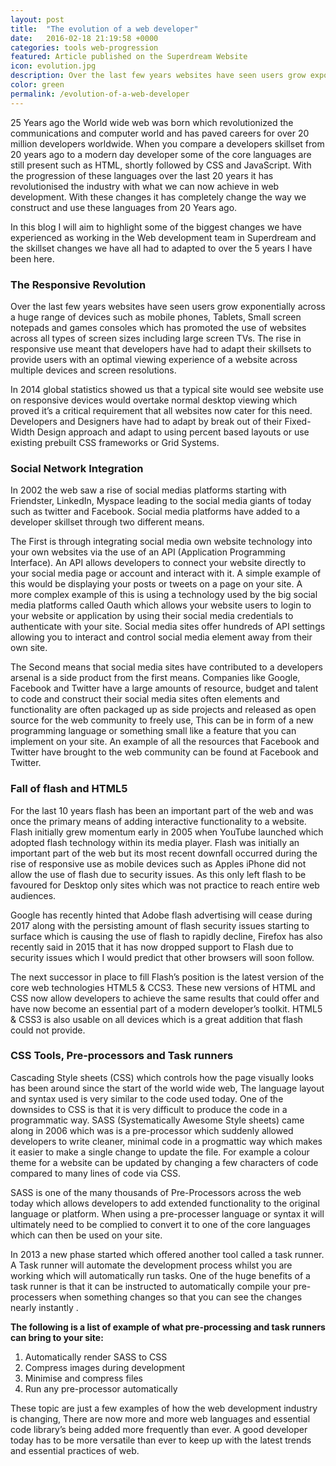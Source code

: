 ```yaml
---
layout: post
title:  "The evolution of a web developer"
date:   2016-02-18 21:19:58 +0000
categories: tools web-progression 
featured: Article published on the Superdream Website
icon: evolution.jpg
description: Over the last few years websites have seen users grow exponentially across a huge range of devices such as mobile phones, Tablets, Small screen notepads and games consoles which has promoted the use of websites across all types of screen sizes including large screen TVs.
color: green
permalink: /evolution-of-a-web-developer
---
```

25 Years ago the World wide web was born which revolutionized the communications and computer world and has paved careers for over 20 million developers worldwide. When you compare a developers skillset from 20 years ago to a modern day developer some of the core languages are still present such as HTML, shortly followed by CSS and JavaScript. With the progression of these languages over the last 20 years it has revolutionised the industry with what we can now achieve in web development.  With these changes it has completely change the way we construct and use these languages from 20 Years ago.

In this blog I will aim to highlight some of the biggest changes we have experienced as working in the Web development team in Superdream and the skillset changes we have all had to adapted to over the 5 years I have been here.

<h3>The Responsive Revolution</h3>

Over the last few years websites have seen users grow exponentially across a huge range of devices such as mobile phones, Tablets, Small screen notepads and games consoles which has promoted the use of websites across all types of screen sizes including large screen TVs.  The rise in responsive use meant that developers have had to adapt their skillsets to provide users with an optimal viewing experience of a website across multiple devices and screen resolutions.

In 2014 global statistics showed us that a typical site would see website use on responsive devices would overtake normal desktop viewing which proved it’s a critical requirement that all websites now cater for this need. Developers and Designers have had to adapt by break out of their Fixed-Width Design approach and adapt to using percent based layouts or use existing prebuilt CSS frameworks or Grid Systems.

<h3>Social Network Integration</h3>

In 2002 the web saw a rise of social medias platforms starting with Friendster, LinkedIn, Myspace leading to the social media giants of today such as twitter and Facebook. Social media platforms have added to a developer skillset through two different means.

The First is through integrating social media own website technology into your own websites via the use of an API (Application Programming Interface). An API allows developers to connect your website directly to your social media page or account and interact with it. A simple example of this would be displaying your posts or tweets on a page on your site. A more complex example of this is using a technology used by the big social media platforms called Oauth which allows your website users to login to your website or application by using their social media credentials to authenticate with your site. Social media sites offer hundreds of API settings allowing you to interact and control social media element away from their own site.

The Second means that social media sites have contributed to a developers arsenal is a side product from the first means. Companies like Google, Facebook and Twitter have a large amounts of resource, budget and talent to code and construct their social media sites often elements and functionality are often packaged up as side projects and released as open source for the web community to freely use, This can be in form of a new programming language or something small like a feature that you can implement on your site. An example of all the resources that Facebook and Twitter have brought to the web community can be found at Facebook and Twitter.

<h3>Fall of flash and HTML5</h3>

For the last 10 years flash has been an important part of the web and was once the primary means of adding interactive functionality to a website. Flash initially grew momentum early in 2005 when YouTube launched which adopted flash technology within its media player. Flash was initially an important part of the web but its most recent downfall occurred during the rise of responsive use as mobile devices such as Apples iPhone did not allow the use of flash due to security issues. As this only left flash to be favoured for Desktop only sites which was not practice to reach entire web audiences.

Google has recently hinted that Adobe flash advertising will cease during 2017 along with the persisting amount of flash security issues starting to surface which is causing the use of flash to rapidly decline, Firefox has also recently said in 2015 that it has now dropped support to Flash due to security issues which I would predict that other browsers will soon follow.

The next successor in place to fill Flash’s position is the latest version of the core web technologies  HTML5 & CCS3. These new versions of HTML and CSS now allow developers to achieve the same results that could offer and have now become an essential part of a modern developer’s toolkit. HTML5 & CSS3 is also usable on all devices which is a great addition that flash could not provide.

<h3>CSS Tools, Pre-processors and Task runners</h3>

Cascading Style sheets (CSS) which controls how the page visually looks has been around since the start of the world wide web, The language layout and syntax used is very similar to the code used today.  One of the downsides to CSS is that it is very difficult to produce the code in a programmatic way. SASS (Systematically Awesome Style sheets) came along in 2006 which was is a pre-processor which suddenly allowed developers to write cleaner, minimal code in a progmattic way which makes it easier to make a single change to update the file. For example a colour theme for a website can be updated by changing a few characters of code compared to many lines of code via CSS.

SASS is one of the many thousands of Pre-Processors across the web today which allows developers to add extended functionality to the original language or platform. When using a pre-processer language or syntax it will ultimately need to be complied to convert it to one of the core languages which can then be used on your site.

In 2013 a new phase started which offered another tool called a task runner. A Task runner will automate the development process whilst you are working which will automatically run tasks. One of the huge benefits of a task runner is that it can be instructed to automatically compile your pre-processers when something changes so that you can see the changes nearly instantly .

<b>The following is a list of example of what pre-processing and task runners can bring to your site:</b>

1. Automatically render SASS to CSS
2. Compress images during development
3. Minimise and compress files
4. Run any pre-processor automatically

These topic are just a few examples of how the web development industry is changing, There are now more and more web languages and essential code library’s being added more frequently than ever. A good developer today has to be more versatile than ever to keep up with the latest trends and essential practices of web.